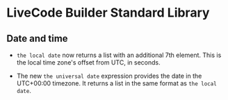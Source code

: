 # LiveCode Builder Standard Library

## Date and time

* `the local date` now returns a list with an additional 7th element.  This is the local time zone's offset from UTC, in seconds.

* The new `the universal date` expression provides the date in the UTC+00:00 timezone.  It returns a list in the same format as `the local date`.
